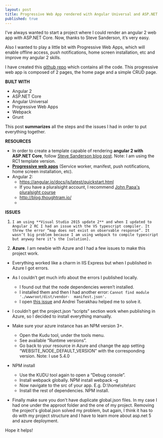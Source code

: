```yaml
---
layout: post
title: Progressive Web App rendered with Angular Universal and ASP.NET Core
published: true
---
```


I’ve always wanted to start a project where I could render an angular 2 web app with ASP.NET Core. Now, thanks to Steve Sanderson, it’s very easy. 

Also I wanted to play a little bit with Progressive Web Apps, which will enable offline access, push notifications, home screen installation, etc and improve my angular 2 skills.

I have created this [github repo](https://github.com/manuelreina/angular2-aspnet5-crud) which contains all the code. This progressive web app is composed of 2 pages, the home page and a simple CRUD page.

**BUILT WITH**

 - Angular 2
 - ASP.NET Core
 - Angular Universal
 - Progressive Web Apps
 - Webpack
 - Grunt


This post **summarizes** all the steps and the issues I had in order to put everything together.



**RESOURCES**

 - In order to create a template capable of rendering **angular 2 with ASP.NET Core**, follow [Steve Sanderson blog post]. Note: I am using the RC1 template version.
 - **[Progressive web apps]** (Service worker, manifest, push notifications, home screen installation, etc).
 - Angular 2:
	 - https://angular.io/docs/js/latest/quickstart.html
	 - If you have a pluralsight account, I recommend [John Papa's pluralsight course](https://app.pluralsight.com/library/courses/angular-2-first-look)
	 - http://blog.thoughtram.io/
	 - 

**ISSUES**

 1. 	I am using **Visual Studio 2015 update 2** and when I updated to Angular 2 RC I had an issue with the VS typescript compiler. It threw the error “map does not exist on observable response”. It wasn’t big problem because I am using webpack to compile typescript but anyway here it’s the [solution]. 
 2. **Azure**. I am newbie with Azure and I had a few issues to make this project work.

 -   Everything worked like a charm in IIS Express but when I published in Azure I got errors.
 - As I couldn’t get much info about the errors I published locally.
	 - I found out that the node dependencies weren’t installed.
	 - I installed them and then I had another error:  `Cannot find module './wwwroot/dist/vendor-  manifest.json'.`
	 - I open [this issue] and Andrei Tserakhau helped me to solve it.
 - I couldn’t get the project.json “scripts” section work when publishing in Azure, so I decided to install everything manually.
 - Make sure your azure instance has an NPM version 3+. 
	 -   Open the Kudu tool, under the tools menu.
	 - See available “Runtime versions”.
	 - Go back to your resource in Azure and change the app setting “WEBSITE_NODE_DEFAULT_VERSION” with the corresponding version. Note: I use 5.4.0

 - NPM install
	 - Use the KUDU tool again to open a “Debug console”. 
	 - Install webpack globally. NPM install webpack –g
	 - Now navigate to the src of your app. E.g. D:\home\site\src
	 - Install the rest of dependencies. NPM install.
 - Finally make sure you don't have duplicate global.json files. In my case I had one under the approot folder and the one of my project. Removing the project's global.json solved my problem, but again, I think it has to do with my project structure and I have to learn more about asp.net 5 and azure deployment.

Hope it helps!


[Steve Sanderson blog post]: <http://blog.stevensanderson.com/2016/05/02/angular2-react-knockout-apps-on-aspnet-core>
[Progressive web apps]: <https://developers.google.com/web/fundamentals/getting-started/your-first-progressive-web-app>
[solution]: <https://github.com/Microsoft/TypeScript/issues/8518>
[this issue]: <https://github.com/aspnet/JavaScriptServices/issues/104>
